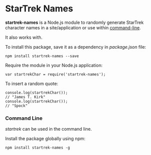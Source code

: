 # StarTrek Names
**startrek-names** is a Node.js module to randomly generate StarTrek character names in a site/application or use within [command-line](#command-line).

It also works with.

To install this package, save it as a dependency in _package.json_ file:
```
npm install startrek-names --save
```

Require the module in your Node.js application:
```
var startrekChar = require('startrek-names');
```

To insert a random quote:
```
console.log(startrekChar());
// "James T. Kirk"
console.log(startrekChar());
// "Spock"
```

### Command Line
_startrek_ can be used in the command line.

Install the package globally using npm:
```
npm install startrek-names -g
```
